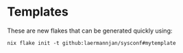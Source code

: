 # Templates

These are new flakes that can be generated quickly using:

```
nix flake init -t github:laermannjan/sysconf#mytemplate
```
